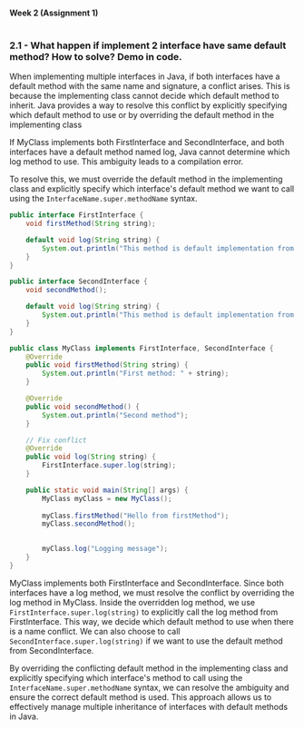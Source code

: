 #### Week 2 (Assignment 1)
#
### 2.1 - What happen if implement 2 interface have same default method? How to solve? Demo in code.
When implementing multiple interfaces in Java, if both interfaces have a default method with the same name and signature, a conflict arises. This is because the implementing class cannot decide which default method to inherit. Java provides a way to resolve this conflict by explicitly specifying which default method to use or by overriding the default method in the implementing class

If MyClass implements both FirstInterface and SecondInterface, and both interfaces have a default method named log, Java cannot determine which log method to use. This ambiguity leads to a compilation error.

To resolve this, we must override the default method in the implementing class and explicitly specify which interface's default method we want to call using the `InterfaceName.super.methodName` syntax.

```java
public interface FirstInterface {
    void firstMethod(String string);

    default void log(String string) {
        System.out.println("This method is default implementation from FirstInterface: " + string);
    }
}

public interface SecondInterface {
    void secondMethod();

    default void log(String string) {
        System.out.println("This method is default implementation from SecondInterface: " + string);
    }
}

public class MyClass implements FirstInterface, SecondInterface {
    @Override
    public void firstMethod(String string) {
        System.out.println("First method: " + string);
    }

    @Override
    public void secondMethod() {
        System.out.println("Second method");
    }

    // Fix conflict
    @Override
    public void log(String string) {
        FirstInterface.super.log(string);
    }

    public static void main(String[] args) {
        MyClass myClass = new MyClass();
        
        myClass.firstMethod("Hello from firstMethod");
        myClass.secondMethod();
        

        myClass.log("Logging message");
    }
}
```

MyClass implements both FirstInterface and SecondInterface. Since both interfaces have a log method, we must resolve the conflict by overriding the log method in MyClass. Inside the overridden log method, we use `FirstInterface.super.log(string)` to explicitly call the log method from FirstInterface. This way, we decide which default method to use when there is a name conflict. We can also choose to call `SecondInterface.super.log(string)` if we want to use the default method from SecondInterface.

By overriding the conflicting default method in the implementing class and explicitly specifying which interface's method to call using the `InterfaceName.super.methodName` syntax, we can resolve the ambiguity and ensure the correct default method is used. This approach allows us to effectively manage multiple inheritance of interfaces with default methods in Java.
